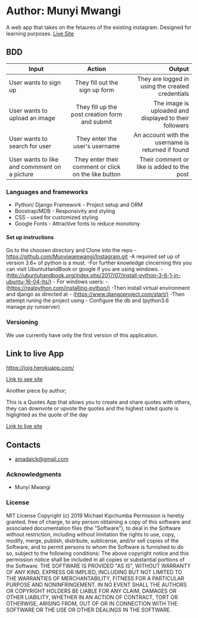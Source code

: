 # Author: Munyi Mwangi

A web app that takes on the fetaures of the existing instagram. Designed for learning purposes.
[Live Site](https://joig.herokuapp.com/)

## BDD

| Input       | Action       | Output  |
| ------------- |:-------------:| -----:|
| User wants to sign up | They fill out the sign up form | They are logged in using the created credentials |
| User wants to upload an image | They fill up the post creation form and submit | The image is uploaded and displayed to their followers  |
| User wants to search for user | They enter the user's username | An account with the username is returned if found |
| User wants to like and commment on a picture | They enter their comment or click on the like button | Their comment or like is added to the post |

### Languages and frameworks

- Python/ Django Framework - Project setup and ORM
- Boostrap/MDB - Responsivity and styling
- CSS - used for customized styling
- Google Fonts - Attractive fonts to reduce monotony

#### Set up instructions

Go to the choosen directory and Clone into the repo
    -<https://github.com/Munyiwamwangi/Instagram.git>
    -A required set up of version 3.6+ of python is a must.
    -For further knowledge cincerning this you can visit UbuntuHandBook or google if you are using windows.
    - (<http://ubuntuhandbook.org/index.php/2017/07/install-python-3-6-1-in-ubuntu-16-04-lts/)>
    - For windows users:
    - (<https://realpython.com/installing-python/)>
    -Then install virtual environment and django as directed at
    - (<https://www.djangoproject.com/start/)>
    -Then attempt runing the project using
    - Configure the db and
    (python3.6 manage.py runserver)

### Versioning

We use currently have only the first version of this application.

## Link to live App

https://joig.herokuapp.com/

<a href="https://joig.herokuapp.com/">Link to see site</a>

Another piece by author;

This is a Quotes App that allows you to create and share quotes with others, they can downvote or upvote the quotes and the highest rated quote is higlighted as the quote of the day

<a href="https://munyiwamwangi.github.io/Quotes-App/">Link to live site</a>

## Contacts

- amadaick@gmail.com

### Acknowledgments

- Munyi Mwangi

### License

MIT License
Copyright (c) 2019 Michael Kipchumba
Permission is hereby granted, free of charge, to any person obtaining a copy
of this software and associated documentation files (the "Software"), to deal
in the Software without restriction, including without limitation the rights
to use, copy, modify, merge, publish, distribute, sublicense, and/or sell
copies of the Software, and to permit persons to whom the Software is
furnished to do so, subject to the following conditions:
The above copyright notice and this permission notice shall be included in all
copies or substantial portions of the Software.
THE SOFTWARE IS PROVIDED "AS IS", WITHOUT WARRANTY OF ANY KIND, EXPRESS OR
IMPLIED, INCLUDING BUT NOT LIMITED TO THE WARRANTIES OF MERCHANTABILITY,
FITNESS FOR A PARTICULAR PURPOSE AND NONINFRINGEMENT. IN NO EVENT SHALL THE
AUTHORS OR COPYRIGHT HOLDERS BE LIABLE FOR ANY CLAIM, DAMAGES OR OTHER
LIABILITY, WHETHER IN AN ACTION OF CONTRACT, TORT OR OTHERWISE, ARISING FROM,
OUT OF OR IN CONNECTION WITH THE SOFTWARE OR THE USE OR OTHER DEALINGS IN THE
SOFTWARE.
